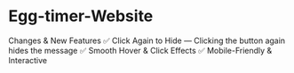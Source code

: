 # Egg-timer-Website

Changes & New Features
✅ Click Again to Hide — Clicking the button again hides the message
✅ Smooth Hover & Click Effects
✅ Mobile-Friendly & Interactive
